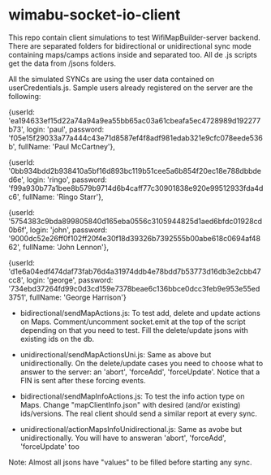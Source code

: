 # wimabu-socket-io-client

This repo contain client simulations to test WifiMapBuilder-server backend. There are separated folders for bidirectional or unidirectional sync mode containing maps/camps actions inside and separated too. All de .js scripts get the data from /jsons folders.

All the simulated SYNCs are using the user data contained on userCredentials.js. Sample users already registered on the server are the following:

{userId: 'ea194633ef15d22a74a94a9ea55bb65ac03a61cbeafa5ec4728989d192277b73', login: 'paul', password: 'f05e15f29033a77a444c43e71d8587ef4f8adf981edab321e9cfc078eede536b', fullName: 'Paul McCartney'},

{userId: '0bb934bdd2b938410a5bf16d893bc119b51cee5a6b854f20ec18e788dbbded6e', login: 'ringo', password: 'f99a930b77a1bee8b579b9714d6b4caff77c30901838e920e99512933fda4dc6', fullName: 'Ringo Starr'},

{userId: '5754383c9bda899805840d165eba0556c3105944825d1aed6bfdc01928cd0b6f', login: 'john', password: '9000dc52e26ff0f102ff20f4e30f18d39326b7392555b00abe618c0694af4862', fullName: 'John Lennon'},

{userId: 'd1e6a04edf474daf73fab76d4a31974ddb4e78bdd7b53773d16db3e2cbb47cc8', login: 'george', password: '734ebd37264fd99c0d3cd159e7378beae6c136bbce0dcc3feb9e953e55ed3751', fullName: 'George Harrison'}

* bidirectional/sendMapActions.js: To test add, delete and update actions on Maps. Comment/uncomment socket.emit at the top of the      script depending on that you need to test. Fill the delete/update jsons with existing ids on the db.

* unidirectional/sendMapActionsUni.js: Same as above but unidirectionally. On the delete/update cases you need to choose what to answer to the server: an 'abort', 'forceAdd', 'forceUpdate'. Notice that a FIN is sent after these forcing events.  

* bidirectional/sendMapInfoActions.js: To test the info action type on Maps. Change "mapClientInfo.json" with desired (and/or existing) ids/versions. The real client should send a similar report at every sync.

* unidirectional/actionMapsInfoUnidirectional.js: Same as avobe but unidirectionally. You will have to answeran 'abort', 'forceAdd', 'forceUpdate' too

Note: Almost all jsons have "values" to be filled before starting any sync. 